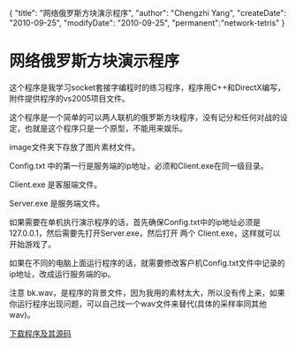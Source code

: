 {
    "title": "网络俄罗斯方块演示程序",
    "author": "Chengzhi Yang",
    "createDate": "2010-09-25",
    "modifyDate": "2010-09-25",
    "permanent":"network-tetris"
}

# 网络俄罗斯方块演示程序

这个程序是我学习socket套接字编程时的练习程序，程序用C++和DirectX编写，附件提供程序的vs2005项目文件。

这个程序是一个简单的可以两人联机的俄罗斯方块程序，没有记分和任何对战的设定，也就是这个程序只是一个原型，不能用来娱乐。

image文件夹下存放了图片素材文件。

Config.txt 中的第一行是服务端的ip地址，必须和Client.exe在同一级目录。

Client.exe 是客服端文件。

Server.exe 是服务端文件。

如果需要在单机执行演示程序的话，首先确保Config.txt中的ip地址必须是127.0.0.1，然后需要先打开Server.exe，然后打开 两个 Client.exe，这样就可以开始游戏了。

如果在不同的电脑上面运行程序的话，就需要修改客户机Config.txt文件中记录的ip地址，改成运行服务端的ip。

注意 bk.wav，是程序的背景文件，因为我用的素材太大，所以没有传上来，如果你运行程序出现问题，可以自己找一个wav文件来替代(具体的采样率同其他wav)。

[下载程序及其源码](../attachment/nettetris.zip)
